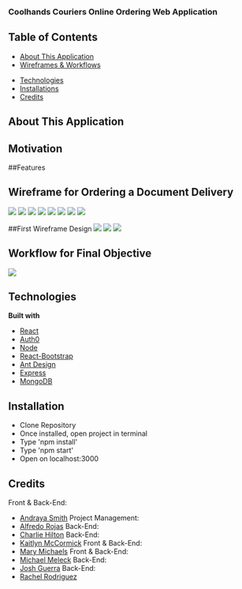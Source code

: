 ### <strong> Coolhands Couriers Online Ordering Web Application</strong>

<!-- <b>Click here to view project:</b>
- [WTF](https://what-the-fun.herokuapp.com) -->

## Table of Contents
+ [About This Application](#about-this-Application)
+ [Wireframes & Workflows](#wireframes)
<!-- + [Features](#Features) -->
+ [Technologies](#Technologies)
+ [Installations](#Installations)
+ [Credits](#Credits)

## About This Application



## Motivation


##Features 
## Wireframe for Ordering a Document Delivery
![](Images/Wireframe/HomePage.png?raw=true)
![](Images/Wireframe/HomePage1.png?raw=true)
![](Images/Wireframe/DeliveryStep2.png?raw=true)
![](Images/Wireframe/DeliveryStep3.png?raw=true)
![](Images/Wireframe/DeliveryStep4.png?raw=true)
![](Images/Wireframe/DeliveryStep5.png?raw=true)
![](Images/Wireframe/Confirm1.png?raw=true)
![](Images/Wireframe/success-modal.png?raw=true)

##First Wireframe Design
![](Images/Wireframe/ASwireframe1.png?raw=true)
![](Images/Wireframe/ASwireframe2.png?raw=true)
![](Images/Wireframe/ASwireframe3.png?raw=true)

## Workflow for Final Objective
![](Images/Flow/Coolhands-flow1.png?raw=true)

## Technologies
<b>Built with</b>
- [React](https://reactjs.org/)
- [Auth0](https://auth0.com/)
- [Node](https://nodejs.org/en/)
- [React-Bootstrap](https://react-bootstrap.github.io/)
- [Ant Design](https://ant.design/)
- [Express](https://expressjs.com/)
- [MongoDB](https://www.mongodb.com/)
<!-- - [Socket.io](https://www.mysql.com/) -->


<!-- ## Features
What makes your project stand out? -->


## Installation
- Clone Repository
- Once installed, open project in terminal
- Type 'npm install'
- Type 'npm start'
- Open on localhost:3000


## Credits
Front & Back-End:
- [Andraya Smith](https://github.com/andrayayay)
Project Management:
- [Alfredo Rojas](https://github.com/bcihaveto)
Back-End:
- [Charlie Hilton](https://github.com/charlieh1988)
Back-End:
- [Kaitlyn McCormick](https://github.com/Redtgrlily)
Front & Back-End:
- [Mary Michaels](https://github.com/marybmichaels)
Front & Back-End:
- [Michael Meleck](https://github.com/MikeM85)
Back-End:
- [Josh Guerra](https://github.com/joshua-guerra21)
Back-End:
- [Rachel Rodriguez](https://github.com/Rachelrodz33)

